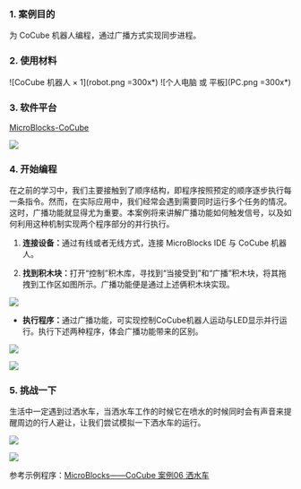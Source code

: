 ### 1. 案例目的

为 CoCube 机器人编程，通过广播方式实现同步进程。

### 2. 使用材料

![CoCube 机器人 × 1](robot.png =300x*) ![个人电脑 或 平板](PC.png =300x*)


### 3. 软件平台

[MicroBlocks-CoCube](https://microblocksfun.cn/run/microblocks.html#scripts=GP%20Scripts%0Adepends%20%27CoCube%27)

![](image.png)

### 4. 开始编程

在之前的学习中，我们主要接触到了顺序结构，即程序按照预定的顺序逐步执行每一条指令。然而，在实际应用中，我们经常会遇到需要同时运行多个任务的情况。这时，广播功能就显得尤为重要。本案例将来讲解广播功能如何触发信号，以及如何利用这种机制实现两个程序部分的并行执行。

1. **连接设备：**&#x901A;过有线或者无线方式，连接 MicroBlocks IDE 与 CoCube 机器人。

2. **找到积木块：**&#x6253;开“控制”积木库，寻找到“当接受到”和“广播”积木块，将其拖拽到工作区如图所示。广播功能便是通过上述俩积木块实现。

![](image-1.png)

* **执行程序：**&#x901A;过广播功能，可实现控制CoCube机器人运动与LED显示并行运行。执行下述两种程序，体会广播功能带来的区别。

![](allScripts7227041.png)

![](allScripts7476361.png)

### 5. 挑战一下

生活中一定遇到过洒水车，当洒水车工作的时候它在喷水的时候同时会有声音来提醒周边的行人避让，让我们尝试模拟一下洒水车的运行。

![](allScripts475744.png)

![](<fd203babf0f19e998f2ef046b5dd946f 00_00_00-00_00_30.gif>)

参考示例程序：[MicroBlocks——CoCube 案例06 洒水车](https://microblocksfun.cn/run/microblocks.html#scripts=GP%20Scripts%0Adepends%20%27CoCube%27%20%27LED%20Display%27%20%27Tone%27%0A%0Ascript%20354%20110%20%7B%0AwhenButtonPressed%20%27A%27%0Aforever%20%7B%0A%20%20sendBroadcast%20%27go%21%27%0A%20%20%27CoCube%20move%20to%27%20100%2050%2015%0A%20%20sendBroadcast%20%27go%21%27%0A%20%20%27CoCube%20move%20to%27%20200%2050%2015%0A%20%20sendBroadcast%20%27go%21%27%0A%20%20%27CoCube%20move%20to%27%20200%20150%2015%0A%20%20sendBroadcast%20%27go%21%27%0A%20%20%27CoCube%20move%20to%27%20100%20150%2015%0A%20%20sendBroadcast%20%27go%21%27%0A%7D%0A%7D%0A%0Ascript%20733%20107%20%7B%0AwhenBroadcastReceived%20%27go%21%27%0Ascroll_text%20%27careful%27%2020%0A%7D%0A%0Ascript%20733%20253%20%7B%0AwhenBroadcastReceived%20%27go%21%27%0Afor%20i%2050%20%7B%0A%20%20playMIDIKey%20%28i%20%2B%2050%29%2020%0A%7D%0A%7D%0A%0A)
